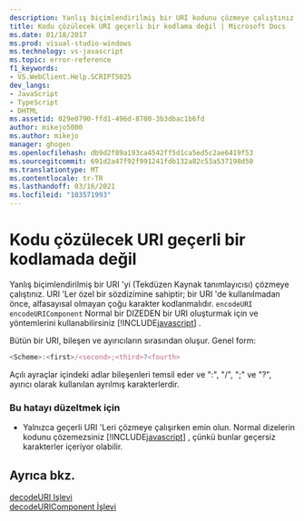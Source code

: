 ```yaml
---
description: Yanlış biçimlendirilmiş bir URI kodunu çözmeye çalıştınız.
title: Kodu çözülecek URI geçerli bir kodlama değil | Microsoft Docs
ms.date: 01/18/2017
ms.prod: visual-studio-windows
ms.technology: vs-javascript
ms.topic: error-reference
f1_keywords:
- VS.WebClient.Help.SCRIPT5025
dev_langs:
- JavaScript
- TypeScript
- DHTML
ms.assetid: 029e0790-ffd1-496d-8700-3b3dbac1b6fd
author: mikejo5000
ms.author: mikejo
manager: ghogen
ms.openlocfilehash: db9d2f89a193ca4542ff5d1ca5ed5c2ae6419f53
ms.sourcegitcommit: 691d2a47f92f991241fdb132a82c53a537198d50
ms.translationtype: MT
ms.contentlocale: tr-TR
ms.lasthandoff: 03/16/2021
ms.locfileid: "103571993"
---
```

# <a name="the-uri-to-be-decoded-is-not-a-valid-encoding"></a>Kodu çözülecek URI geçerli bir kodlamada değil
Yanlış biçimlendirilmiş bir URI 'yi (Tekdüzen Kaynak tanımlayıcısı) çözmeye çalıştınız. URI 'Ler özel bir sözdizimine sahiptir; bir URI 'de kullanılmadan önce, alfasayısal olmayan çoğu karakter kodlanmalıdır. `encodeURI` `encodeURIComponent` Normal bir DIZEDEN bir URI oluşturmak için ve yöntemlerini kullanabilirsiniz [!INCLUDE[javascript](../../javascript/includes/javascript-md.md)] .  
  
 Bütün bir URI, bileşen ve ayırıcıların sırasından oluşur. Genel form:  
  
```JavaScript  
<Scheme>:<first>/<second>;<third>?<fourth>  
```  
  
 Açılı ayraçlar içindeki adlar bileşenleri temsil eder ve ":", "/", ";" ve "?", ayırıcı olarak kullanılan ayrılmış karakterlerdir.  
  
### <a name="to-correct-this-error"></a>Bu hatayı düzeltmek için  
  
- Yalnızca geçerli URI 'Leri çözmeye çalışırken emin olun. Normal dizelerin kodunu çözemezsiniz [!INCLUDE[javascript](../../javascript/includes/javascript-md.md)] , çünkü bunlar geçersiz karakterler içeriyor olabilir.  
  
## <a name="see-also"></a>Ayrıca bkz.  
 [decodeURI Işlevi](https://developer.mozilla.org/docs/Web/JavaScript/Reference/Global_Objects/decodeuri)   
 [decodeURIComponent İşlevi](https://developer.mozilla.org/docs/Web/JavaScript/Reference/Global_Objects/decodeuricomponent)

